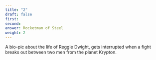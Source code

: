 ```yaml
---
title: "2"
draft: false
first: 
second:
answer: Rocketman of Steel
weight: 2
---
```

A bio-pic about the life of Reggie Dwight, gets interrupted when a fight breaks out between two men from the planet Krypton.


